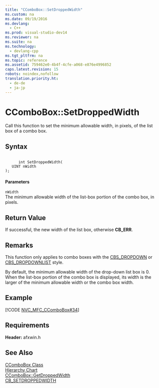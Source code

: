 ```yaml
---
title: "CComboBox::SetDroppedWidth"
ms.custom: na
ms.date: 09/19/2016
ms.devlang: 
  - C++
ms.prod: visual-studio-dev14
ms.reviewer: na
ms.suite: na
ms.technology: 
  - devlang-cpp
ms.tgt_pltfrm: na
ms.topic: reference
ms.assetid: 759462e0-4b4f-4cfe-a068-e876e4996852
caps.latest.revision: 15
robots: noindex,nofollow
translation.priority.ht: 
  - de-de
  - ja-jp
---
```

# CComboBox::SetDroppedWidth
Call this function to set the minimum allowable width, in pixels, of the list box of a combo box.  
  
## Syntax  
  
```  
  
      int SetDroppedWidth(  
   UINT nWidth   
);  
```  
  
#### Parameters  
 `nWidth`  
 The minimum allowable width of the list-box portion of the combo box, in pixels.  
  
## Return Value  
 If successful, the new width of the list box, otherwise **CB_ERR**.  
  
## Remarks  
 This function only applies to combo boxes with the [CBS_DROPDOWN](../vs140/Combo-Box-Styles.md) or [CBS_DROPDOWNLIST](../vs140/Combo-Box-Styles.md) style.  
  
 By default, the minimum allowable width of the drop-down list box is 0. When the list-box portion of the combo box is displayed, its width is the larger of the minimum allowable width or the combo box width.  
  
## Example  
 [!CODE [NVC_MFC_CComboBox#34](../CodeSnippet/VS_Snippets_Cpp/NVC_MFC_CComboBox#34)]  
  
## Requirements  
 **Header:** afxwin.h  
  
## See Also  
 [CComboBox Class](../vs140/CComboBox-Class.md)   
 [Hierarchy Chart](../vs140/Hierarchy-Chart.md)   
 [CComboBox::GetDroppedWidth](../vs140/CComboBox--GetDroppedWidth.md)   
 [CB_SETDROPPEDWIDTH](http://msdn.microsoft.com/library/windows/desktop/bb775901)